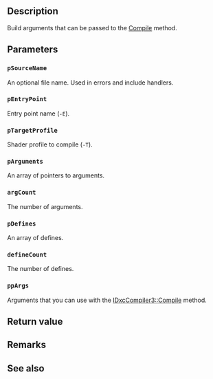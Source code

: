 ## Description

Build arguments that can be passed to the [Compile](https://learn.microsoft.com/windows/win32/api/dxcapi/nf-dxcapi-idxccompiler3-compile) method.

## Parameters

### `pSourceName`

An optional file name. Used in errors and include handlers.

### `pEntryPoint`

Entry point name (`-E`).

### `pTargetProfile`

Shader profile to compile (`-T`).

### `pArguments`

An array of pointers to arguments.

### `argCount`

The number of arguments.

### `pDefines`

An array of defines.

### `defineCount`

The number of defines.

### `ppArgs`

Arguments that you can use with the [IDxcCompiler3::Compile](https://learn.microsoft.com/windows/win32/api/dxcapi/nf-dxcapi-idxccompiler3-compile) method.

## Return value

## Remarks

## See also
